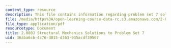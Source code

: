 ```yaml
---
content_type: resource
description: This file contains information regarding problem set 7 solution.
file: /media/https%3A/open-learning-course-data-rc.s3.amazonaws.com/2-080j-structural-mechanics-fall-2013/36aba6cb4c76d015d363935acdf39567_MIT2_080JF13_ProbSet_7_Sol.pdf
file_type: application/pdf
resourcetype: Document
title: 2.080J Structural Mechanics Solutions to Problem Set 7
uid: 36aba6cb-4c76-d015-d363-935acdf39567
---
```

